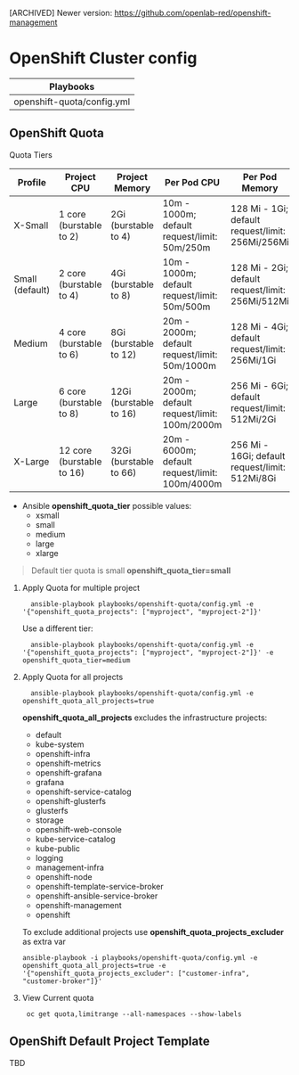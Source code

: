 [ARCHIVED]
Newer version: https://github.com/openlab-red/openshift-management

# OpenShift Cluster config

|Playbooks                 |
|--------------------------|
|openshift-quota/config.yml|

## OpenShift Quota

Quota Tiers

| Profile         | Project CPU               | Project Memory         | Per Pod CPU                                     | Per Pod Memory                                    |
|-----------------|---------------------------|------------------------|------------------------------------------------ |---------------------------------------------------|
| X-Small         | 1 core (burstable to 2)   | 2Gi (burstable to 4)   | 10m - 1000m; default request/limit: 50m/250m    | 128 Mi - 1Gi; default request/limit: 256Mi/256Mi  |
| Small (default) | 2 core (burstable to 4)   | 4Gi (burstable to 8)   | 10m - 1000m; default request/limit: 50m/500m    | 128 Mi - 2Gi; default request/limit: 256Mi/512Mi  |
| Medium          | 4 core (burstable to 6)   | 8Gi (burstable to 12)  | 20m - 2000m; default request/limit: 50m/1000m   | 128 Mi - 4Gi; default request/limit: 256Mi/1Gi    |
| Large           | 6 core (burstable to 8)   | 12Gi (burstable to 16) | 20m - 2000m; default request/limit: 100m/2000m  | 256 Mi - 6Gi; default request/limit: 512Mi/2Gi    |
| X-Large         | 12 core (burstable to 16) | 32Gi (burstable to 66) | 20m - 6000m; default request/limit: 100m/4000m  | 256 Mi - 16Gi; default request/limit: 512Mi/8Gi   |


* Ansible **openshift_quota_tier** possible values:
  * xsmall
  * small
  * medium
  * large
  * xlarge

>
> Default tier quota is small
> **openshift_quota_tier=small**
>

1. Apply Quota for multiple project

    ```
      ansible-playbook playbooks/openshift-quota/config.yml -e '{"openshift_quota_projects": ["myproject", "myproject-2"]}'
    ```
    
    Use a different tier:
    
    ```
      ansible-playbook playbooks/openshift-quota/config.yml -e '{"openshift_quota_projects": ["myproject", "myproject-2"]}' -e openshift_quota_tier=medium
    ```

2. Apply Quota for all projects

    ```
      ansible-playbook playbooks/openshift-quota/config.yml -e openshift_quota_all_projects=true
    ```

    **openshift_quota_all_projects** excludes the infrastructure projects:
    - default
    - kube-system
    - openshift-infra
    - openshift-metrics
    - openshift-grafana
    - grafana
    - openshift-service-catalog
    - openshift-glusterfs
    - glusterfs
    - storage
    - openshift-web-console
    - kube-service-catalog
    - kube-public
    - logging
    - management-infra
    - openshift-node
    - openshift-template-service-broker
    - openshift-ansible-service-broker
    - openshift-management
    - openshift

    To exclude additional projects use **openshift_quota_projects_excluder** as extra var
    
    ```
    ansible-playbook -i playbooks/openshift-quota/config.yml -e openshift_quota_all_projects=true -e '{"openshift_quota_projects_excluder": ["customer-infra", "customer-broker"]}'
    ```

3. View Current quota

    ```
     oc get quota,limitrange --all-namespaces --show-labels
    ```
## OpenShift Default Project Template

TBD
